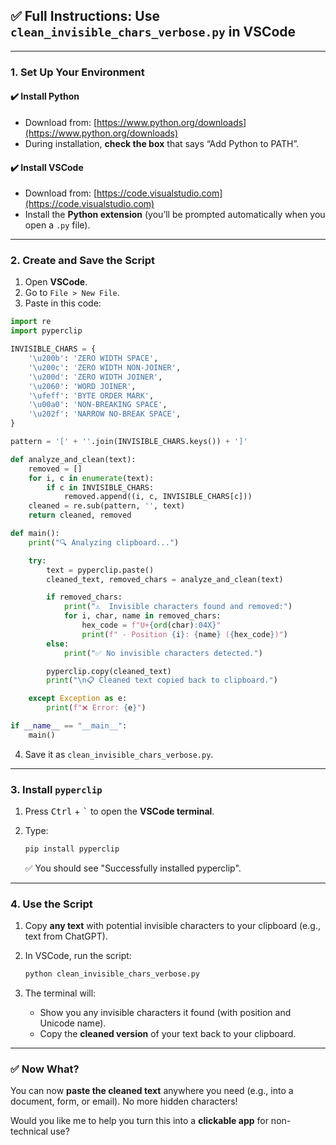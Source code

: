 ## ✅ Full Instructions: Use `clean_invisible_chars_verbose.py` in VSCode

---

### 1. **Set Up Your Environment**

#### ✔️ Install Python

* Download from: [https://www.python.org/downloads](https://www.python.org/downloads)
* During installation, **check the box** that says “Add Python to PATH”.

#### ✔️ Install VSCode

* Download from: [https://code.visualstudio.com](https://code.visualstudio.com)
* Install the **Python extension** (you’ll be prompted automatically when you open a `.py` file).

---

### 2. **Create and Save the Script**

1. Open **VSCode**.
2. Go to `File > New File`.
3. Paste in this code:

```python
import re
import pyperclip

INVISIBLE_CHARS = {
    '\u200b': 'ZERO WIDTH SPACE',
    '\u200c': 'ZERO WIDTH NON-JOINER',
    '\u200d': 'ZERO WIDTH JOINER',
    '\u2060': 'WORD JOINER',
    '\ufeff': 'BYTE ORDER MARK',
    '\u00a0': 'NON-BREAKING SPACE',
    '\u202f': 'NARROW NO-BREAK SPACE',
}

pattern = '[' + ''.join(INVISIBLE_CHARS.keys()) + ']'

def analyze_and_clean(text):
    removed = []
    for i, c in enumerate(text):
        if c in INVISIBLE_CHARS:
            removed.append((i, c, INVISIBLE_CHARS[c]))
    cleaned = re.sub(pattern, '', text)
    return cleaned, removed

def main():
    print("🔍 Analyzing clipboard...")

    try:
        text = pyperclip.paste()
        cleaned_text, removed_chars = analyze_and_clean(text)

        if removed_chars:
            print("⚠️  Invisible characters found and removed:")
            for i, char, name in removed_chars:
                hex_code = f"U+{ord(char):04X}"
                print(f" - Position {i}: {name} ({hex_code})")
        else:
            print("✅ No invisible characters detected.")

        pyperclip.copy(cleaned_text)
        print("\n📋 Cleaned text copied back to clipboard.")

    except Exception as e:
        print(f"❌ Error: {e}")

if __name__ == "__main__":
    main()
```

4. Save it as `clean_invisible_chars_verbose.py`.

---

### 3. **Install `pyperclip`**

1. Press <kbd>Ctrl</kbd> + <kbd>\`</kbd> to open the **VSCode terminal**.
2. Type:

   ```bash
   pip install pyperclip
   ```

   ✅ You should see "Successfully installed pyperclip".

---

### 4. **Use the Script**

1. Copy **any text** with potential invisible characters to your clipboard (e.g., text from ChatGPT).
2. In VSCode, run the script:

   ```bash
   python clean_invisible_chars_verbose.py
   ```
3. The terminal will:

   * Show you any invisible characters it found (with position and Unicode name).
   * Copy the **cleaned version** of your text back to your clipboard.

---

### ✅ Now What?

You can now **paste the cleaned text** anywhere you need (e.g., into a document, form, or email). No more hidden characters!

Would you like me to help you turn this into a **clickable app** for non-technical use?
